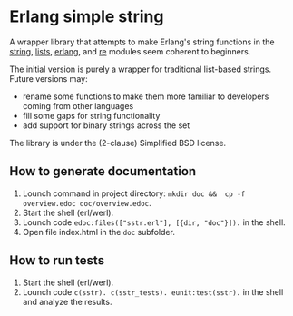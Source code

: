 # Erlang simple string


A wrapper library that attempts to make Erlang's string functions in the [string](http://erlang.org/doc/man/string.html), [lists](http://erlang.org/doc/man/lists.html), [erlang](http://erlang.org/doc/man/erlang.html), and [re](http://erlang.org/doc/man/re.html) modules seem coherent to beginners.

The initial version is purely a wrapper for traditional list-based strings.  Future versions may:

* rename some functions to make them more familiar to developers coming from other languages
* fill some gaps for string functionality
* add support for binary strings across the set

The library is under the (2-clause) Simplified BSD license.

## How to generate documentation
1. Lounch command in project directory: `mkdir doc &&  cp -f overview.edoc doc/overview.edoc`.
2. Start the shell (erl/werl).
3. Lounch code `edoc:files(["sstr.erl"], [{dir, "doc"}]).` in the shell.
4. Open file index.html in the `doc` subfolder.

## How to run tests
1. Start the shell (erl/werl).
2. Lounch code `c(sstr). c(sstr_tests). eunit:test(sstr).` in the shell and analyze the results.

